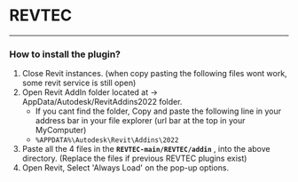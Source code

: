
# REVTEC
---

### How to install the plugin?
1. Close Revit instances. (when copy pasting the following files wont work, some revit service is still open)
2. Open Revit AddIn folder located at -> AppData/Autodesk/RevitAddins2022 folder.
	- If you cant find the folder, Copy and paste the following line in your address bar in your file explorer (url bar at the top in your MyComputer)
	- `%APPDATA%\Autodesk\Revit\Addins\2022`
3. Paste all the 4 files in the **`REVTEC-main/REVTEC/addin`** , into the above directory. (Replace the files if previous REVTEC plugins exist)
4. Open Revit, Select 'Always Load' on the pop-up options.
